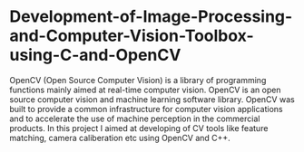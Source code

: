 # Development-of-Image-Processing-and-Computer-Vision-Toolbox-using-C-and-OpenCV

OpenCV (Open Source Computer Vision) is a library of programming functions mainly aimed at real-time computer vision. OpenCV is an open source computer vision and machine learning software library. OpenCV was built to provide a common infrastructure for computer vision applications and to accelerate the use of machine perception in the commercial products.
In this project I aimed at developing of CV tools like feature matching, camera caliberation etc using OpenCV and C++.
